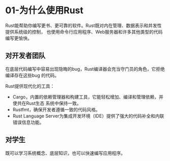 # 01-为什么使用Rust

Rust能帮助你编写更书、更可靠的软件。Rust既对内在管理、数据表示和并发性提供系统级的控制，
也使用命令行应用程序、Web服务器和许多其他类型的代码编写更愉快。

## 对开发者团队

在底层代码编写中容易出现隐晦的bug，Rust编译器会充当守门员的角色，它拒绝编译存在这些bug
的代码。

Rust提供现代化的工具：

- Cargo，内置的依赖管理器和构建工具，它能轻松增加、编译和管理依赖，并使共在Rust生态
  系统中保持一致。
- Rustfmt，确保开发者遵循一致的代码风格。
- Rust Language Server为集成开发环境（IDE）提供了强大的代码补全和内联错误信息功能。

## 对学生

既可以学习系统概念、底层知识，也可以快速编写应用程序。
